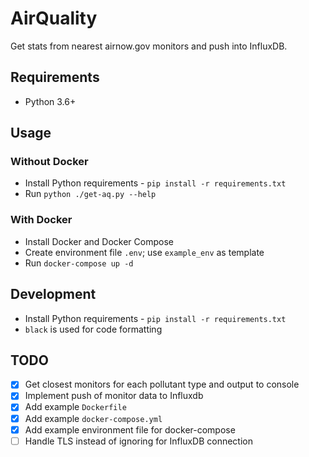 # AirQuality
Get stats from nearest airnow.gov monitors and push into InfluxDB.

## Requirements
* Python 3.6+

## Usage
### Without Docker
* Install Python requirements - `pip install -r requirements.txt`
* Run `python ./get-aq.py --help`

### With Docker
* Install Docker and Docker Compose
* Create environment file `.env`; use `example_env` as template
* Run `docker-compose up -d`

## Development
* Install Python requirements - `pip install -r requirements.txt`
* `black` is used for code formatting

## TODO
- [x] Get closest monitors for each pollutant type and output to console
- [x] Implement push of monitor data to Influxdb
- [x] Add example `Dockerfile`
- [x] Add example `docker-compose.yml`
- [x] Add example environment file for docker-compose
- [ ] Handle TLS instead of ignoring for InfluxDB connection